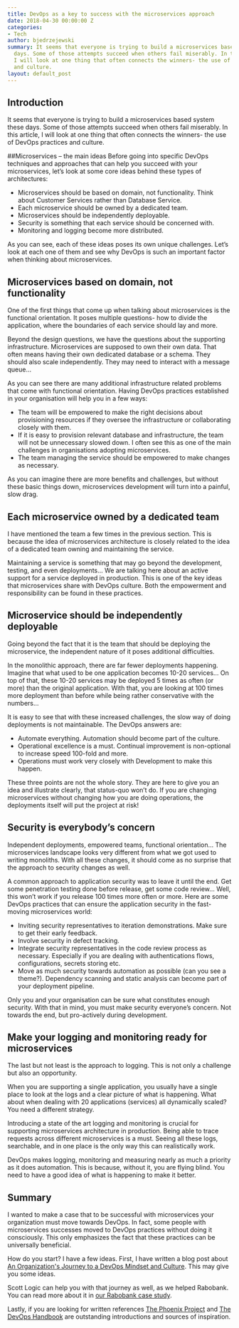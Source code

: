 ```yaml
---
title: DevOps as a key to success with the microservices approach
date: 2018-04-30 00:00:00 Z
categories:
- Tech
author: bjedrzejewski
summary: It seems that everyone is trying to build a microservices based system these
  days. Some of those attempts succeed when others fail miserably. In this article,
  I will look at one thing that often connects the winners- the use of DevOps practices
  and culture.
layout: default_post
---
```


## Introduction

It seems that everyone is trying to build a microservices based system these days. Some of those attempts succeed when others fail miserably. In this article, I will look at one thing that often connects the winners- the use of DevOps practices and culture.

##Microservices – the main ideas
Before going into specific DevOps techniques and approaches that can help you succeed with your microservices, let’s look at some core ideas behind these types of architectures:

* Microservices should be based on domain, not functionality. Think about Customer Services rather than Database Service.
* Each microservice should be owned by a dedicated team.
* Microservices should be independently deployable.
* Security is something that each service should be concerned with.
* Monitoring and logging become more distributed.

As you can see, each of these ideas poses its own unique challenges. Let’s look at each one of them and see why DevOps is such an important factor when thinking about microservices.

## Microservices based on domain, not functionality
One of the first things that come up when talking about microservices is the functional orientation. It poses multiple questions- how to divide the application, where the boundaries of each service should lay and more.

Beyond the design questions, we have the questions about the supporting infrastructure. Microservices are supposed to own their own data. That often means having their own dedicated database or a schema. They should also scale independently. They may need to interact with a message queue…

As you can see there are many additional infrastructure related problems that come with functional orientation. Having DevOps practices established in your organisation will help you in a few ways:

* The team will be empowered to make the right decisions about provisioning resources if they oversee the infrastructure or collaborating closely with them.
* If it is easy to provision relevant database and infrastructure, the team will not be unnecessary slowed down. I often see this as one of the main challenges in organisations adopting microservices.
* The team managing the service should be empowered to make changes as necessary.

As you can imagine there are more benefits and challenges, but without these basic things down, microservices development will turn into a painful, slow drag.

## Each microservice owned by a dedicated team

I have mentioned the team a few times in the previous section. This is because the idea of microservices architecture is closely related to the idea of a dedicated team owning and maintaining the service.

Maintaining a service is something that may go beyond the development, testing, and even deployments… We are talking here about an active support for a service deployed in production. This is one of the key ideas that microservices share with DevOps culture. Both the empowerment and responsibility can be found in these practices.

## Microservice should be independently deployable

Going beyond the fact that it is the team that should be deploying the microservice, the independent nature of it poses additional difficulties.

In the monolithic approach, there are far fewer deployments happening. Imagine that what used to be one application becomes 10-20 services… On top of that, these 10-20 services may be deployed 5 times as often (or more) than the original application. With that, you are looking at 100 times more deployment than before while being rather conservative with the numbers…

It is easy to see that with these increased challenges, the slow way of doing deployments is not maintainable. The DevOps answers are:

* Automate everything. Automation should become part of the culture.
* Operational excellence is a must. Continual improvement is non-optional to increase speed 100-fold and more.
* Operations must work very closely with Development to make this happen.

These three points are not the whole story. They are here to give you an idea and illustrate clearly, that status-quo won’t do. If you are changing microservices without changing how you are doing operations, the deployments itself will put the project at risk!
 
## Security is everybody’s concern

Independent deployments, empowered teams, functional orientation… The microservices landscape looks very different from what we got used to writing monoliths. With all these changes, it should come as no surprise that the approach to security changes as well.

A common approach to application security was to leave it until the end. Get some penetration testing done before release, get some code review… Well, this won’t work if you release 100 times more often or more. Here are some DevOps practices that can ensure the application security in the fast-moving microservices world:

* Inviting security representatives to iteration demonstrations. Make sure to get their early feedback.
* Involve security in defect tracking.
* Integrate security representatives in the code review process as necessary. Especially if you are dealing with authentications flows, configurations, secrets storing etc.
* Move as much security towards automation as possible (can you see a theme?). Dependency scanning and static analysis can become part of your deployment pipeline.

Only you and your organisation can be sure what constitutes enough security. With that in mind, you must make security everyone’s concern. Not towards the end, but pro-actively during development.

## Make your logging and monitoring ready for microservices

The last but not least is the approach to logging. This is not only a challenge but also an opportunity.

When you are supporting a single application, you usually have a single place to look at the logs and a clear picture of what is happening. What about when dealing with 20 applications (services) all dynamically scaled? You need a different strategy.

Introducing a state of the art logging and monitoring is crucial for supporting microservices architecture in production. Being able to trace requests across different microservices is a must. Seeing all these logs, searchable, and in one place is the only way this can realistically work.

DevOps makes logging, monitoring and measuring nearly as much a priority as it does automation. This is because, without it, you are flying blind. You need to have a good idea of what is happening to make it better.

## Summary

I wanted to make a case that to be successful with microservices your organization must move towards DevOps. In fact, some people with microservices successes moved to DevOps practices without doing it consciously. This only emphasizes the fact that these practices can be universally beneficial.

How do you start? I have a few ideas. First, I have written a blog post about [An Organization's Journey to a DevOps Mindset and Culture](http://blog.scottlogic.com/2018/03/13/organizations-journey-to-devops-culture.html). This may give you some ideas.

Scott Logic can help you with that journey as well, as we helped Rabobank. You can read more about it in [our Rabobank case study](https://www.scottlogic.com/our-work/case-study-rabobank/).

Lastly, if you are looking for written references [The Phoenix Project](https://itrevolution.com/book/the-phoenix-project/) and [The DevOps Handbook](https://itrevolution.com/book/the-devops-handbook/) are outstanding introductions and sources of inspiration.
